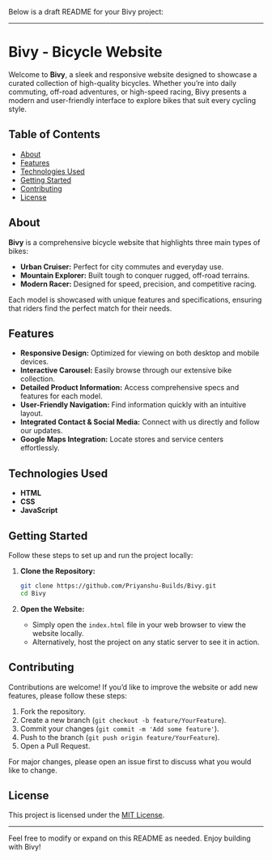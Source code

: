 Below is a draft README for your Bivy project:

---

# Bivy - Bicycle Website

Welcome to **Bivy**, a sleek and responsive website designed to showcase a curated collection of high-quality bicycles. Whether you’re into daily commuting, off-road adventures, or high-speed racing, Bivy presents a modern and user-friendly interface to explore bikes that suit every cycling style.

## Table of Contents

- [About](#about)
- [Features](#features)
- [Technologies Used](#technologies-used)
- [Getting Started](#getting-started)
- [Contributing](#contributing)
- [License](#license)

## About

**Bivy** is a comprehensive bicycle website that highlights three main types of bikes:
- **Urban Cruiser:** Perfect for city commutes and everyday use.
- **Mountain Explorer:** Built tough to conquer rugged, off-road terrains.
- **Modern Racer:** Designed for speed, precision, and competitive racing.

Each model is showcased with unique features and specifications, ensuring that riders find the perfect match for their needs.

## Features

- **Responsive Design:** Optimized for viewing on both desktop and mobile devices.
- **Interactive Carousel:** Easily browse through our extensive bike collection.
- **Detailed Product Information:** Access comprehensive specs and features for each model.
- **User-Friendly Navigation:** Find information quickly with an intuitive layout.
- **Integrated Contact & Social Media:** Connect with us directly and follow our updates.
- **Google Maps Integration:** Locate stores and service centers effortlessly.

## Technologies Used

- **HTML**
- **CSS**
- **JavaScript**

## Getting Started

Follow these steps to set up and run the project locally:

1. **Clone the Repository:**
   ```bash
   git clone https://github.com/Priyanshu-Builds/Bivy.git
   cd Bivy
   ```

2. **Open the Website:**
   - Simply open the `index.html` file in your web browser to view the website locally.
   - Alternatively, host the project on any static server to see it in action.

## Contributing

Contributions are welcome! If you’d like to improve the website or add new features, please follow these steps:

1. Fork the repository.
2. Create a new branch (`git checkout -b feature/YourFeature`).
3. Commit your changes (`git commit -m 'Add some feature'`).
4. Push to the branch (`git push origin feature/YourFeature`).
5. Open a Pull Request.

For major changes, please open an issue first to discuss what you would like to change.

## License

This project is licensed under the [MIT License](LICENSE).

---

Feel free to modify or expand on this README as needed. Enjoy building with Bivy!
